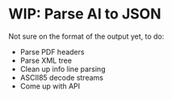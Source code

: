 # WIP: Parse AI to JSON

Not sure on the format of the output yet, to do:

- Parse PDF headers
- Parse XML tree
- Clean up info line parsing
- ASCII85 decode streams
- Come up with API
